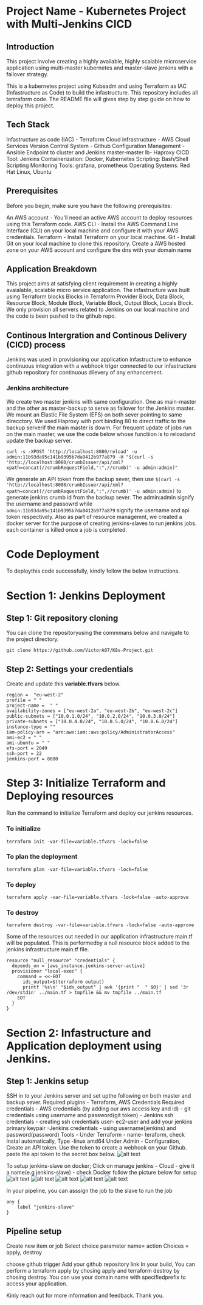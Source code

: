 # Project Name - Kubernetes Project with Multi-Jenkins CICD
## Introduction
This project involve creating a highly available, highly scalable microservice application using multi-master kubernetes and master-slave jenkins with a failover strategy.

This is a kubernetes project using Kubeadm and using Terraform as IAC (Infastructure as Code) to build the infastructure. This repository includes all terrraform code. The README file will gives step by step guide on how to deploy this project.

## Tech Stack
Infastructure as code (IAC) - Terraform
Cloud infrastructure - AWS Cloud Services
Version Control System - Github
Configuration Management - Ansible
Endpoint to cluster and Jenkins master-master lb- Haproxy
CICD Tool: Jenkins
Containerization: Docker, Kubernetes
Scripting: Bash/Shell Scripting
Monitoring Tools: grafana, prometheus
Operating Systems: Red Hat Linux, Ubuntu

## Prerequisites
Before you begin, make sure you have the following prerequisites:

An AWS account - You'll need an active AWS account to deploy resources using this Terraform code.
AWS CLI - Install the AWS Command Line Interface (CLI) on your local machine and configure it with your AWS credentials.
Terraform - Install Terraform on your local machine.
Git - Install Git on your local machine to clone this repository.
Create a AWS hosted zone on your AWS account and configure the dns with your domain name

## Application Breakdown
This project aims at satisfying client requirement in creating a highly avaialable, scalable micro service application.
The infastructure was built using Terraform blocks Blocks in Terraform Provider Block, Data Block, Resource Block, Module Block, Variable Block, Output Block, Locals Block.
We only provision all servers related to Jenkins on our local machine and the code is been pushed to the github repo.

## Continous Intergration and Continous Delivery (CICD) process
Jenkins was used in provisioning our application infastructure to enhance continuous integration with a webhook triger connected to our infastructure github repository for continuous dilevery of any enhancement.
### Jenkins architecture
We create two master jenkins with same configuration. One as main-master and the other as master-backup  to serve as failover for the Jenkins master. We mount an Elastic File System (EFS) on both sever pointing to same direcctory. We used Haproxy with port binding 80 to direct traffic to the backup serverif the main master is dowm.
For frequent update of jobs run on the main master, we use the code below whose functiion is to reloadand update the backup server.
```
curl -s -XPOST 'http://localhost:8080/reload' -u admin:11b93da95c141b9395b7da9412b977a879 -H "$(curl -s 'http://localhost:8080/crumbIssuer/api/xml?xpath=concat(//crumbRequestField,":",//crumb)' -u admin:admin)"

```
We generate an API token from the backup sever, then use `$(curl -s 'http://localhost:8080/crumbIssuer/api/xml?xpath=concat(//crumbRequestField,":",//crumb)' -u admin:admin)` to generate jenkins crumb id from the backup sever. The admin:admin signify the username and passowrd while `admin:11b93da95c141b9395b7da9412b977a879` signify the username and api token respectively.
Also as part of resource managemnt, we created a docker server for the purpose of creating jenkins-slaves to run jenkins jobs. each container is killed once a job is completed.

# Code Deployment
To deploythis code successfully, kindly follow the below instructions.

# Section 1: Jenkins Deployment
## Step 1: Git repository cloning
You can clone the repositoryusing the commmans below and navigate to the project directory.
```
git clone https://github.com/VictorA07/K8s-Project.git
``` 

## Step 2: Settings your credentials
Create and update this **variable.tfvars** below.
```
region =  "eu-west-2"
profile = " "
project-name =  " "
availability-zones = ["eu-west-2a", "eu-west-2b", "eu-west-2c"]
public-subnets = ["10.0.1.0/24", "10.0.2.0/24", "10.0.3.0/24"]
private-subnets = ["10.0.4.0/24", "10.0.5.0/24", "10.0.6.0/24"]
instance-type = ""
iam-policy-arn = "arn:aws:iam::aws:policy/AdministratorAccess"
ami-ec2 = " "
ami-ubuntu = " "
efs-port = 2049
ssh-port = 22
jenkins-port = 8080
```
# Step 3: Initialize Terraform and Deploying resources
Run the command to initialize Terraform and deploy our jenkins resources.
### To initialize
```
terraform init -var-file=variable.tfvars -lock=false
```

### To plan the deployment
```
terraform plan -var-file=variable.tfvars -lock=false
```

### To deploy
```
terraform apply -var-file=variable.tfvars -lock=false -auto-approve
```

### To destroy
```
terraform destroy -var-file=variable.tfvars -lock=false -auto-approve
```

Some of the resources out needed in our application infrastructure main.tf will be populated. This is performedby a null resource block added to the jenkins infrastructure main.tf file.

```
resource "null_resource" "credentials" {
  depends_on = [aws_instance.jenkins-server-active]
  provisioner "local-exec" {
    command = <<-EOT
      ids_output=$(terraform output)
      printf '%s\n' "$ids_output" | awk '{print "  " $0}' | sed '3r /dev/stdin' ../main.tf > tmpfile && mv tmpfile ../main.tf
    EOT 
  }
}
```

# Section 2: Infastructure and Application deployment using Jenkins.

## Step 1: Jenkins setup
SSH in to your Jenkins server and set upthe following on both master and backup sever.
Required plugins - Terraform, AWS Credentials
Required credentials - AWS credentials (by adding our aws access key and id)
    - git credentials using username and password(git token)
    - Jenkins ssh credentials - creating ssh credentials user- ec2-user and add your jenkins primary keypair
    -Jenkins credentials - using username(jenkins) and password(password)
Tools - Under Terraform - name- teraform, check Instal automatically, Type -linux amd64 
Under Admin - Configuration, Create an API token.
Use the token to create a webhook on your Github. paste the api token to the secret box below.
![alt text](<Screenshot 2024-03-04 at 14.04.45.png>)

To setup jenkins-slave on docker;
Click on manage jenkins - Cloud - give it a name(e.g jenkins-slave)  - check Docker
follow the picture below for setup
![alt text](<Screenshot 2024-03-02 at 21.38.40.png>)
![alt text](<Screenshot 2024-03-02 at 21.38.49.png>)
![alt text](<Screenshot 2024-03-02 at 21.39.25.png>)
![alt text](<Screenshot 2024-03-02 at 21.39.32.png>)
![alt text](<Screenshot 2024-03-02 at 21.39.42.png>)

In your pipeline, you can asssign the job to the slave to run the job
```
any {
    label "jenkins-slave"
}
```

## Pipeline setup
Create new item  or job
Select choice parameter
name= action
Choices = apply, destroy

choose github trigger
Add your github repository link
In your build, You can perform a terraform apply by chosing apply and terraform destroy by chosing destroy.
You can use your domain name with specifiedprefix to access your application.


Kinly reach out for more information and feedback. 
Thank you.